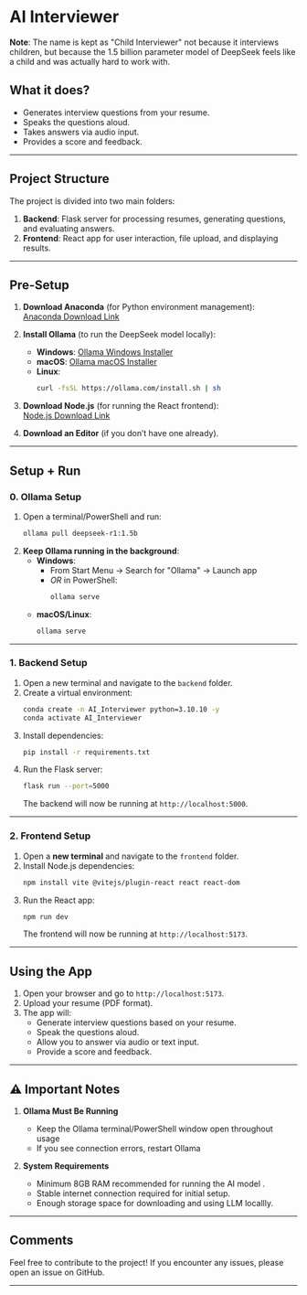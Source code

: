 # AI Interviewer  
**Note**: The name is kept as "Child Interviewer" not because it interviews children, but because the 1.5 billion parameter model of DeepSeek feels like a child and was actually hard to work with.  

## What it does?  
- Generates interview questions from your resume.  
- Speaks the questions aloud.  
- Takes answers via audio input.  
- Provides a score and feedback.  

---

## Project Structure  
The project is divided into two main folders:  
1. **Backend**: Flask server for processing resumes, generating questions, and evaluating answers.  
2. **Frontend**: React app for user interaction, file upload, and displaying results.  

---

## Pre-Setup  
1. **Download Anaconda** (for Python environment management):  
   [Anaconda Download Link](https://www.anaconda.com/download)  

2. **Install Ollama** (to run the DeepSeek model locally):  
   - **Windows**: [Ollama Windows Installer](https://ollama.com/download/OllamaSetup.exe)  
   - **macOS**: [Ollama macOS Installer](https://ollama.com/download/Ollama-darwin.pkg)  
   - **Linux**:  
     ```bash
     curl -fsSL https://ollama.com/install.sh | sh
     ```  

3. **Download Node.js** (for running the React frontend):  
   [Node.js Download Link](https://nodejs.org/)  

4. **Download an Editor** (if you don’t have one already).  

---

## Setup + Run  

### 0. **Ollama Setup**  
1. Open a terminal/PowerShell and run:  
   ```bash
   ollama pull deepseek-r1:1.5b
   ```  
2. **Keep Ollama running in the background**:  
   - **Windows**:  
     - From Start Menu → Search for "Ollama" → Launch app  
     - *OR* in PowerShell:  
       ```powershell
       ollama serve
       ```  
   - **macOS/Linux**:  
     ```bash
     ollama serve
     ```  

---

### 1. **Backend Setup**  
1. Open a new terminal and navigate to the `backend` folder.  
2. Create a virtual environment:  
   ```bash
   conda create -n AI_Interviewer python=3.10.10 -y
   conda activate AI_Interviewer
   ```  
3. Install dependencies:  
   ```bash
   pip install -r requirements.txt
   ```  
4. Run the Flask server:  
   ```bash
   flask run --port=5000
   ```  
   The backend will now be running at `http://localhost:5000`.  

---

### 2. **Frontend Setup**  
1. Open a **new terminal** and navigate to the `frontend` folder.  
2. Install Node.js dependencies:  
   ```bash
   npm install vite @vitejs/plugin-react react react-dom
   ```  
3. Run the React app:  
   ```bash
   npm run dev
   ```  
   The frontend will now be running at `http://localhost:5173`.  

---

## Using the App  
1. Open your browser and go to `http://localhost:5173`.  
2. Upload your resume (PDF format).  
3. The app will:  
   - Generate interview questions based on your resume.  
   - Speak the questions aloud.  
   - Allow you to answer via audio or text input.  
   - Provide a score and feedback.  

---

## ⚠️ Important Notes  
1. **Ollama Must Be Running**  
   - Keep the Ollama terminal/PowerShell window open throughout usage  
   - If you see connection errors, restart Ollama  

2. **System Requirements**  
   - Minimum 8GB RAM recommended for running the AI model  .
   - Stable internet connection required for initial setup. 
   - Enough storage space for downloading and using LLM locallly.

---

## Comments  
Feel free to contribute to the project! If you encounter any issues, please open an issue on GitHub.  

--- 
